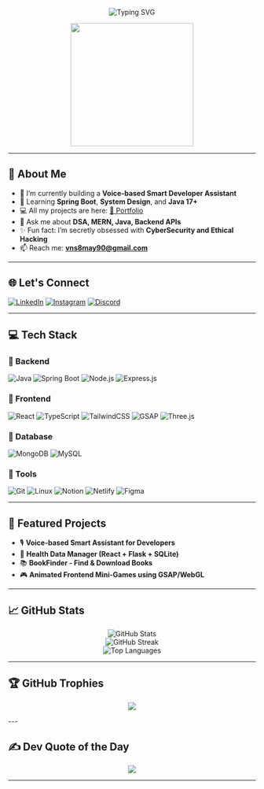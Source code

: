 <!-- GitHub README Start -->

<!-- Animated Typing Header -->
<p align="center">
  <img src="https://readme-typing-svg.herokuapp.com?font=Fira+Code&size=25&pause=1000&center=true&vCenter=true&width=500&lines=Hi+I'm+Vibhuti+Narayan+Singh;Spring+Boot+%7C+MERN+Stack+Developer;I+Love+Clean+Code+%26+Animations;CyberSecurity+%7C+AI+Curious;Always+Building+Something+Cool+💡" alt="Typing SVG" />
</p>

<p align="center">
  <img src="https://github.com/rajput2107/rajput2107/blob/master/Assets/Developer.gif" height="250" />
</p>

---

## 💫 About Me

- 🔭 I’m currently building a **Voice-based Smart Developer Assistant**
- 🌱 Learning **Spring Boot**, **System Design**, and **Java 17+**
- 💻 All my projects are here: [📂 Portfolio](https://vibhuti08.netlify.app)
- 💬 Ask me about **DSA, MERN, Java, Backend APIs**
- ✨ Fun fact: I’m secretly obsessed with **CyberSecurity and Ethical Hacking**
- 📫 Reach me: **vns8may90@gmail.com**

---

## 🌐 Let's Connect

[![LinkedIn](https://img.shields.io/badge/LinkedIn-%230077B5.svg?style=for-the-badge&logo=linkedin&logoColor=white)](https://linkedin.com/in/vibhuti-narayan-singh-2a0713254)
[![Instagram](https://img.shields.io/badge/Instagram-%23E4405F.svg?style=for-the-badge&logo=Instagram&logoColor=white)](https://instagram.com/vibhuti_narayan_singh)
[![Discord](https://img.shields.io/badge/Discord-%237289DA.svg?style=for-the-badge&logo=discord&logoColor=white)](https://discord.gg/zhFyfhemWe)

---

## 💻 Tech Stack

### 💾 Backend
![Java](https://img.shields.io/badge/Java-%23ED8B00.svg?style=flat-square&logo=java&logoColor=white)
![Spring Boot](https://img.shields.io/badge/SpringBoot-%236DB33F.svg?style=flat-square&logo=springboot&logoColor=white)
![Node.js](https://img.shields.io/badge/Node.js-339933?style=flat-square&logo=nodedotjs&logoColor=white)
![Express.js](https://img.shields.io/badge/Express.js-black?style=flat-square&logo=express&logoColor=white)

### 🎨 Frontend
![React](https://img.shields.io/badge/React-%2320232a.svg?style=flat-square&logo=react&logoColor=61DAFB)
![TypeScript](https://img.shields.io/badge/TypeScript-%23007ACC.svg?style=flat-square&logo=typescript&logoColor=white)
![TailwindCSS](https://img.shields.io/badge/TailwindCSS-38B2AC?style=flat-square&logo=tailwind-css&logoColor=white)
![GSAP](https://img.shields.io/badge/GSAP-%2388CE02.svg?style=flat-square&logo=greensock&logoColor=black)
![Three.js](https://img.shields.io/badge/Three.js-000000?style=flat-square&logo=three.js&logoColor=white)

### 🧠 Database
![MongoDB](https://img.shields.io/badge/MongoDB-%234ea94b.svg?style=flat-square&logo=mongodb&logoColor=white)
![MySQL](https://img.shields.io/badge/MySQL-%2300f.svg?style=flat-square&logo=mysql&logoColor=white)

### 🔧 Tools
![Git](https://img.shields.io/badge/Git-F05032?style=flat-square&logo=git&logoColor=white)
![Linux](https://img.shields.io/badge/Linux-FCC624?style=flat-square&logo=linux&logoColor=black)
![Notion](https://img.shields.io/badge/Notion-000000?style=flat-square&logo=notion&logoColor=white)
![Netlify](https://img.shields.io/badge/Netlify-%23000000.svg?style=flat-square&logo=netlify&logoColor=00C7B7)
![Figma](https://img.shields.io/badge/Figma-%23F24E1E.svg?style=flat-square&logo=figma&logoColor=white)

---

## 📌 Featured Projects

- 🎙️ **Voice-based Smart Assistant for Developers**
- 🧬 **Health Data Manager (React + Flask + SQLite)**
- 📚 **BookFinder - Find & Download Books**
- 🎮 **Animated Frontend Mini-Games using GSAP/WebGL**

---

## 📈 GitHub Stats

<p align="center">
  <img src="https://github-readme-stats.vercel.app/api?username=vibhutinarayansingh08&theme=radical&hide_border=true&show_icons=true" alt="GitHub Stats" />
  <br />
  <img src="https://github-readme-streak-stats.herokuapp.com?user=vibhutinarayansingh08&theme=radical&hide_border=true" alt="GitHub Streak" />
  <br />
  <img src="https://github-readme-stats.vercel.app/api/top-langs/?username=vibhutinarayansingh08&layout=compact&theme=radical&hide_border=true" alt="Top Languages" />
</p>

---

## 🏆 GitHub Trophies

<p align="center">
  <img src="https://github-profile-trophy.vercel.app/?username=vibhutinarayansingh08&theme=radical&no-frame=true&no-bg=true&margin-w=4" />
</p>
---

## ✍️ Dev Quote of the Day

<p align="center">
  <img src="https://quotes-github-readme.vercel.app/api?type=horizontal&theme=merko" />
</p>

---

<!-- GitHub README End -->
